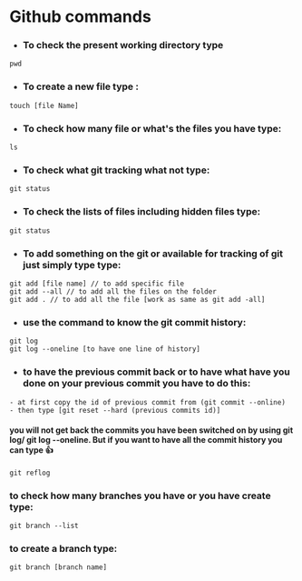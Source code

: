 # Github commands

- ### To check the present working directory type

```
pwd
```

- ### To create a new file type :

```
touch [file Name]
```

- ### To check how many file or what's the files you have type:

```
ls
```

- ### To check what git tracking what not type:

```
git status
```

- ### To check the lists of files including hidden files type:

```
git status
```

- ### To add something on the git or available for tracking of git just simply type type:

```
git add [file name] // to add specific file
git add --all // to add all the files on the folder
git add . // to add all the file [work as same as git add -all]
```

- ### use the command to know the git commit history:

```
git log
git log --oneline [to have one line of history]
```

- ### to have the previous commit back or to have what have you done on your previous commit you have to do this:

```
- at first copy the id of previous commit from (git commit --online)
- then type [git reset --hard (previous commits id)]
```
#### you will not get back the commits you have been switched on by using git log/ git log --oneline. But if you want to have all the commit history you can type 👍
```
git reflog
```
### to check how many branches you have or you have create type: 
```
git branch --list
```
### to create a branch type: 
```
git branch [branch name]
```
